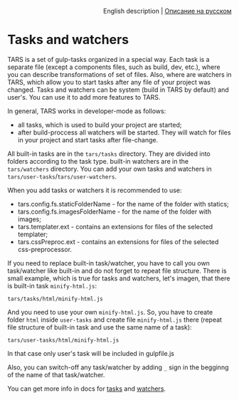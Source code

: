 <p align="right">
English description | <a href="../ru/tasks-and-watchers.md">Описание на русском</a>
</p>

# Tasks and watchers

TARS is a set of gulp-tasks organized in a special way. Each task is a separate file (except a components files, such as build, dev, etc.), where you can describe transformations of set of files. Also, where are watchers in TARS, which allow you to start tasks after any file of your project was changed. Tasks and watchers can be system (build in TARS by default) and user's. You can use it to add more features to TARS.

In general, TARS works in developer-mode as follows:

* all tasks, which is used to build your project are started;
* after build-proccess all watchers will be started. They will watch for files in your project and start tasks after file-change.

All built-in tasks are in the `tars/tasks` directory. They are divided into folders according to the task type. built-in watchers are in the `tars/watchers` directory. You can add your own tasks and watchers in `tars/user-tasks`/`tars/user-watchers`.

When you add tasks or watchers it is recommended to use:
* tars.config.fs.staticFolderName - for the name of the folder with statics;
* tars.config.fs.imagesFolderName - for the name of the folder with images; 
* tars.templater.ext - contains an extensions for files of the selected templater;
* tars.cssPreproc.ext - contains an extensions for files of the selected css-preprocessor.

If you need to replace built-in task/watcher, you have to call you own task/watcher like built-in and do not forget to repeat file structure. There is small example, which is true for tasks and watchers, let's imagen, that there is built-in task `minify-html.js`:

```
tars/tasks/html/minify-html.js
```

And you need to use your own `minify-html.js`. So, you have to create folder `html` inside `user-tasks` and create file `minify-html.js` there (repeat file structure of built-in task and use the same name of a task):

```
tars/user-tasks/html/minify-html.js
```

In that case only user's task will be included in gulpfile.js

Also, you can switch-off any task/watcher by adding `_` sign in the begginng of the name of that task/watcher.

You can get more info in docs for [tasks](tasks.md) and [watchers](watchers.md).
